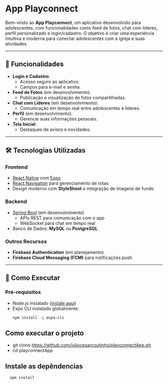 # App Playconnect

Bem-vindo ao **App Playconnect**, um aplicativo desenvolvido para adolescentes, com funcionalidades como feed de fotos, chat com líderes, perfil personalizado e login/cadastro. O objetivo é criar uma experiência intuitiva e moderna para conectar adolescentes com a igreja e suas atividades.

---

## 📱 Funcionalidades

- **Login e Cadastro**:
  - Acesso seguro ao aplicativo.
  - Campos para e-mail e senha.
- **Feed de Fotos** (em desenvolvimento):
  - Publicação e visualização de fotos compartilhadas.
- **Chat com Líderes** (em desenvolvimento):
  - Comunicação em tempo real entre adolescentes e líderes.
- **Perfil** (em desenvolvimento):
  - Gerencie suas informações pessoais.
- **Tela Inicial**:
  - Destaques de avisos e novidades.

---

## 🛠️ Tecnologias Utilizadas

### **Frontend**
- [React Native](https://reactnative.dev/) com [Expo](https://expo.dev/)
- [React Navigation](https://reactnavigation.org/) para gerenciamento de rotas
- Design moderno com **StyleSheet** e integração de imagens de fundo

### **Backend**
- [Spring Boot](https://spring.io/projects/spring-boot) (em desenvolvimento)
  - APIs REST para comunicação com o app
  - WebSocket para chat em tempo real
- Banco de Dados: **MySQL** ou **PostgreSQL**

### **Outros Recursos**
- **Firebase Authentication** (em planejamento)
- **Firebase Cloud Messaging (FCM)** para notificações push

---

## 🚀 Como Executar

### Pré-requisitos

- Node.js instalado ([instale aqui](https://nodejs.org/))
- Expo CLI instalado globalmente:
  ```bash
  npm install -g expo-cli

## Como executar o projeto
- git clone https://github.com/juliocesarcoutinho/playconnectApp.git
- cd playconnectApp

## Instale as depêndencias
```bash
  npm install

